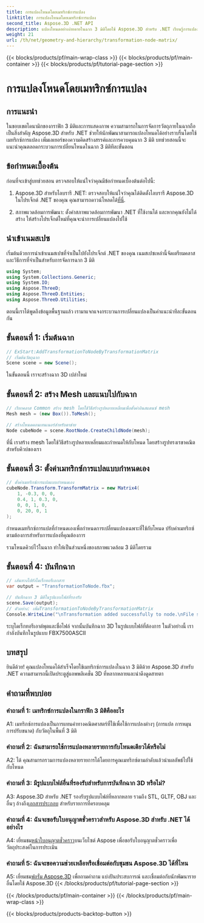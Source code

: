 ```yaml
---
title: การแปลงโหนดโดยเมทริกซ์การแปลง
linktitle: การแปลงโหนดโดยเมทริกซ์การแปลง
second_title: Aspose.3D .NET API
description: แปลงโหนดอย่างง่ายดายในฉาก 3 มิติโดยใช้ Aspose.3D สำหรับ .NET เรียนรู้การแปลงโหนดทีละขั้นตอนด้วยบทช่วยสอน
weight: 21
url: /th/net/geometry-and-hierarchy/transformation-node-matrix/
---
```


{{< blocks/products/pf/main-wrap-class >}}
{{< blocks/products/pf/main-container >}}
{{< blocks/products/pf/tutorial-page-section >}}

# การแปลงโหนดโดยเมทริกซ์การแปลง

## การแนะนำ

ในขอบเขตไดนามิกของกราฟิก 3 มิติและการแสดงภาพ ความสามารถในการจัดการวัตถุภายในฉากถือเป็นสิ่งสำคัญ Aspose.3D สำหรับ .NET ช่วยให้นักพัฒนาสามารถแปลงโหนดได้อย่างราบรื่นโดยใช้เมทริกซ์การแปลง เพิ่มเลเยอร์ของความคิดสร้างสรรค์และการควบคุมฉาก 3 มิติ บทช่วยสอนนี้จะแนะนำคุณตลอดกระบวนการเปลี่ยนโหนดในฉาก 3 มิติทีละขั้นตอน

## ข้อกำหนดเบื้องต้น

ก่อนที่จะเข้าสู่บทช่วยสอน ตรวจสอบให้แน่ใจว่าคุณมีข้อกำหนดเบื้องต้นต่อไปนี้:

1.  Aspose.3D สำหรับไลบรารี .NET: ตรวจสอบให้แน่ใจว่าคุณได้ติดตั้งไลบรารี Aspose.3D ในโปรเจ็กต์ .NET ของคุณ คุณสามารถดาวน์โหลดได้[ที่นี่](https://releases.aspose.com/3d/net/).

2. สภาพแวดล้อมการพัฒนา: ตั้งค่าสภาพแวดล้อมการพัฒนา .NET ที่ใช้งานได้ และหากคุณยังไม่ได้สร้าง ให้สร้างโปรเจ็กต์ใหม่ที่คุณจะนำการเปลี่ยนแปลงไปใช้

## นำเข้าเนมสเปซ

เริ่มต้นด้วยการนำเข้าเนมสเปซที่จำเป็นไปยังโปรเจ็กต์ .NET ของคุณ เนมสเปซเหล่านี้จัดเตรียมคลาสและวิธีการที่จำเป็นสำหรับการจัดการฉาก 3 มิติ

```csharp
using System;
using System.Collections.Generic;
using System.IO;
using Aspose.ThreeD;
using Aspose.ThreeD.Entities;
using Aspose.ThreeD.Utilities;
```

ตอนนี้เราได้พูดถึงข้อมูลพื้นฐานแล้ว เรามาแจกแจงกระบวนการเปลี่ยนแปลงเป็นคำแนะนำทีละขั้นตอนกัน

## ขั้นตอนที่ 1: เริ่มต้นฉาก

```csharp
// ExStart:AddTransformationToNodeByTransformationMatrix
// เริ่มต้นวัตถุฉาก
Scene scene = new Scene();

```

ในขั้นตอนนี้ เราจะสร้างฉาก 3D เปล่าใหม่

## ขั้นตอนที่ 2: สร้าง Mesh และแนบไปกับฉาก

```csharp
// เรียกคลาส Common สร้าง mesh โดยใช้วิธีสร้างรูปหลายเหลี่ยมเพื่อตั้งค่าอินสแตนซ์ mesh
Mesh mesh = (new Box()).ToMesh();

// สร้างโหนดคอนเทนเนอร์สำหรับตาข่าย
Node cubeNode = scene.RootNode.CreateChildNode(mesh);
```

ที่นี่ เราสร้าง mesh โดยใช้วิธีสร้างรูปหลายเหลี่ยมและกำหนดให้กับโหนด โดยสร้างรูปทรงเรขาคณิตสำหรับคิวบ์ของเรา

## ขั้นตอนที่ 3: ตั้งค่าเมทริกซ์การแปลแบบกำหนดเอง

```csharp
// ตั้งค่าเมทริกซ์การแปลแบบกำหนดเอง
cubeNode.Transform.TransformMatrix = new Matrix4(
    1, -0.3, 0, 0,
    0.4, 1, 0.3, 0,
    0, 0, 1, 0,
    0, 20, 0, 1
);        
```

กำหนดเมทริกซ์การแปลที่กำหนดเองเพื่อกำหนดการเปลี่ยนแปลงเฉพาะที่ใช้กับโหนด ปรับค่าเมทริกซ์ตามต้องการสำหรับการแปลงที่คุณต้องการ

รวมโหนดคิวบ์ไว้ในฉาก ทำให้เป็นส่วนหนึ่งของสภาพแวดล้อม 3 มิติโดยรวม

## ขั้นตอนที่ 4: บันทึกฉาก

```csharp
// เส้นทางไปยังไดเร็กทอรีเอกสาร
var output = "TransformationToNode.fbx";

// บันทึกฉาก 3 มิติในรูปแบบไฟล์ที่รองรับ
scene.Save(output);
// ตัวอย่าง: เพิ่มTransformationToNodeByTransformationMatrix
Console.WriteLine("\nTransformation added successfully to node.\nFile saved at " + output);
```

ระบุไดเร็กทอรีเอาต์พุตและชื่อไฟล์ จากนั้นบันทึกฉาก 3D ในรูปแบบไฟล์ที่ต้องการ ในตัวอย่างนี้ เรากำลังบันทึกในรูปแบบ FBX7500ASCII

## บทสรุป

ยินดีด้วย! คุณแปลงโหนดได้สำเร็จโดยใช้เมทริกซ์การแปลงในฉาก 3 มิติด้วย Aspose.3D สำหรับ .NET ความสามารถนี้เปิดประตูสู่แอพพลิเคชั่น 3D ที่หลากหลายและน่าดึงดูดสายตา

## คำถามที่พบบ่อย

### คำถามที่ 1: เมทริกซ์การแปลงในกราฟิก 3 มิติคืออะไร

A1: เมทริกซ์การแปลงเป็นการแทนค่าทางคณิตศาสตร์ที่ใช้เพื่อใช้การแปลงต่างๆ (การแปล การหมุน การปรับขนาด) กับวัตถุในพื้นที่ 3 มิติ

### คำถามที่ 2: ฉันสามารถใช้การแปลงหลายรายการกับโหนดเดียวได้หรือไม่

A2: ได้ คุณสามารถรวมการแปลงหลายรายการได้โดยการคูณเมทริกซ์ตามลำดับแล้วนำผลลัพธ์ไปใช้กับโหนด

### คำถามที่ 3: มีรูปแบบไฟล์อื่นที่รองรับสำหรับการบันทึกฉาก 3D หรือไม่?

 A3: Aspose.3D สำหรับ .NET รองรับรูปแบบไฟล์ที่หลากหลาย รวมถึง STL, GLTF, OBJ และอื่นๆ อ้างถึง[เอกสารประกอบ](https://reference.aspose.com/3d/net/) สำหรับรายการที่ครอบคลุม

### คำถามที่ 4: ฉันจะขอรับใบอนุญาตชั่วคราวสำหรับ Aspose.3D สำหรับ .NET ได้อย่างไร

 A4: เยี่ยมชม[หน้าใบอนุญาตชั่วคราว](https://purchase.aspose.com/temporary-license/)บนเว็บไซต์ Aspose เพื่อขอรับใบอนุญาตชั่วคราวเพื่อวัตถุประสงค์ในการประเมิน

### คำถามที่ 5: ฉันจะขอความช่วยเหลือหรือเชื่อมต่อกับชุมชน Aspose.3D ได้ที่ไหน

 A5: เยี่ยมชม[ฟอรั่ม Aspose.3D](https://forum.aspose.com/c/3d/18) เพื่อถามคำถาม แบ่งปันประสบการณ์ และเชื่อมต่อกับนักพัฒนารายอื่นโดยใช้ Aspose.3D
{{< /blocks/products/pf/tutorial-page-section >}}

{{< /blocks/products/pf/main-container >}}
{{< /blocks/products/pf/main-wrap-class >}}

{{< blocks/products/products-backtop-button >}}
